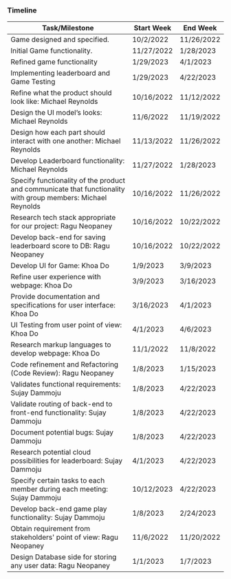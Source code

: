 ### Timeline

|     Task/Milestone                                                                                                       |     Start Week    |     End Week      |
|--------------------------------------------------------------------------------------------------------------------------|-------------------|-------------------|
|     Game designed and specified.                                                                                         |     10/2/2022     |     11/26/2022    |
|     Initial Game functionality.                                                                                          |     11/27/2022    |     1/28/2023     |
|     Refined game functionality                                                                                           |     1/29/2023     |     4/1/2023      |
|     Implementing leaderboard and Game Testing                                                                            |     1/29/2023     |     4/22/2023     |
|     Refine what the   product should look like: Michael Reynolds                                                         |     10/16/2022    |     11/12/2022    |
|     Design the UI   model’s looks: Michael Reynolds                                                                      |     11/6/2022     |     11/19/2022    |
|     Design how each   part should interact with one another: Michael Reynolds                                            |     11/13/2022    |     11/26/2022    |
|     Develop   Leaderboard functionality: Michael Reynolds                                                                |     11/27/2022    |     1/28/2023     |
|     Specify   functionality of the product and communicate that functionality with group   members: Michael Reynolds     |     10/16/2022    |     11/26/2022    |
|     Research tech   stack appropriate for our project: Ragu Neopaney                                                     |     10/16/2022    |     10/22/2022    |
|     Develop back-end   for saving leaderboard score to DB: Ragu Neopaney                                                 |     10/16/2022    |     10/22/2022    |
|     Develop UI for   Game: Khoa Do                                                                                       |     1/9/2023      |     3/9/2023      |
|     Refine user   experience with webpage: Khoa Do                                                                       |     3/9/2023      |     3/16/2023     |
|     Provide   documentation and specifications for user interface: Khoa Do                                               |     3/16/2023     |     4/1/2023      |
|     UI Testing from   user point of view: Khoa Do                                                                        |     4/1/2023      |     4/6/2023      |
|     Research markup   languages to develop webpage: Khoa Do                                                              |     11/1/2022     |     11/8/2022     |
|     Code refinement   and Refactoring (Code Review): Ragu Neopaney                                                       |     1/8/2023      |     1/15/2023     |
|     Validates   functional requirements: Sujay Dammoju                                                                   |     1/8/2023      |     4/22/2023     |
|     Validate routing   of back-end to front-end functionality: Sujay Dammoju                                             |     1/8/2023      |     4/22/2023     |
|     Document   potential bugs: Sujay Dammoju                                                                             |     1/8/2023      |     4/22/2023     |
|     Research   potential cloud possibilities for leaderboard: Sujay Dammoju                                              |     4/1/2023      |     4/22/2023     |
|     Specify certain   tasks to each member during each meeting: Sujay Dammoju                                            |     10/12/2023    |     4/22/2023     |
|     Develop back-end   game play functionality: Sujay Dammoju                                                            |     1/8/2023      |     2/24/2023     |
|     Obtain   requirement from stakeholders' point of view: Ragu Neopaney                                                 |     11/6/2022     |     11/20/2022    |
|     Design Database   side for storing any user data: Ragu Neopaney                                                      |     1/1/2023      |     1/7/2023      |
